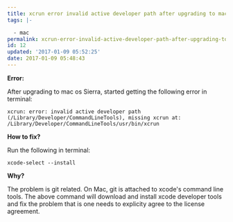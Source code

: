 ```yaml
---
title: xcrun error invalid active developer path after upgrading to mac os sierra
tags: |-

  - mac
permalink: xcrun-error-invalid-active-developer-path-after-upgrading-to-mac-os-sierra
id: 12
updated: '2017-01-09 05:52:25'
date: 2017-01-09 05:48:43
---
```


**Error:**

After upgrading to mac os Sierra, started getting the following error in terminal:

```
xcrun: error: invalid active developer path (/Library/Developer/CommandLineTools), missing xcrun at: /Library/Developer/CommandLineTools/usr/bin/xcrun
```

**How to fix?**

Run the following in terminal:

` xcode-select --install `

**Why?**

The problem is git related. On Mac, git is attached to xcode's command line tools. The above command will download and install xcode developer tools and fix the problem that is one needs to explicity agree to the license agreement.